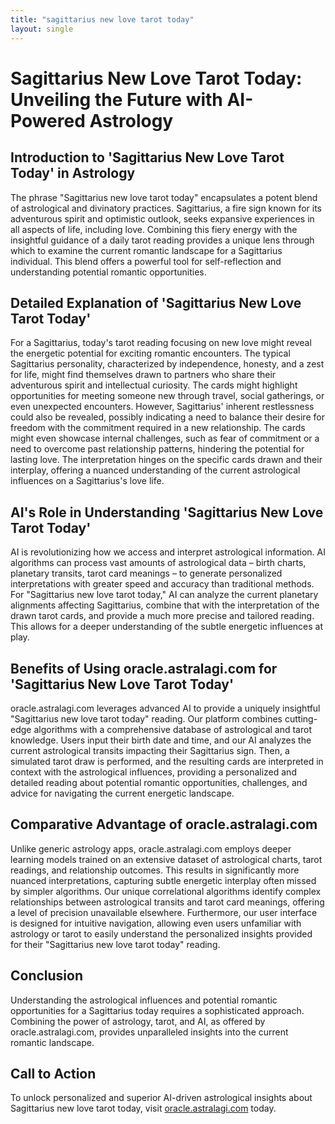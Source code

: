 ```yaml
---
title: "sagittarius new love tarot today"
layout: single
---
```


# Sagittarius New Love Tarot Today: Unveiling the Future with AI-Powered Astrology

## Introduction to 'Sagittarius New Love Tarot Today' in Astrology

The phrase "Sagittarius new love tarot today" encapsulates a potent blend of astrological and divinatory practices.  Sagittarius, a fire sign known for its adventurous spirit and optimistic outlook, seeks expansive experiences in all aspects of life, including love.  Combining this fiery energy with the insightful guidance of a daily tarot reading provides a unique lens through which to examine the current romantic landscape for a Sagittarius individual.  This blend offers a powerful tool for self-reflection and understanding potential romantic opportunities.

## Detailed Explanation of 'Sagittarius New Love Tarot Today'

For a Sagittarius, today's tarot reading focusing on new love might reveal the energetic potential for exciting romantic encounters. The typical Sagittarius personality, characterized by independence, honesty, and a zest for life, might find themselves drawn to partners who share their adventurous spirit and intellectual curiosity.  The cards might highlight opportunities for meeting someone new through travel, social gatherings, or even unexpected encounters. However, Sagittarius' inherent restlessness could also be revealed, possibly indicating a need to balance their desire for freedom with the commitment required in a new relationship.  The cards might even showcase internal challenges, such as fear of commitment or a need to overcome past relationship patterns, hindering the potential for lasting love. The interpretation hinges on the specific cards drawn and their interplay, offering a nuanced understanding of the current astrological influences on a Sagittarius's love life.


## AI's Role in Understanding 'Sagittarius New Love Tarot Today'

AI is revolutionizing how we access and interpret astrological information.  AI algorithms can process vast amounts of astrological data – birth charts, planetary transits, tarot card meanings – to generate personalized interpretations with greater speed and accuracy than traditional methods.  For "Sagittarius new love tarot today," AI can analyze the current planetary alignments affecting Sagittarius, combine that with the interpretation of the drawn tarot cards, and provide a much more precise and tailored reading. This allows for a deeper understanding of the subtle energetic influences at play.

## Benefits of Using oracle.astralagi.com for 'Sagittarius New Love Tarot Today'

oracle.astralagi.com leverages advanced AI to provide a uniquely insightful "Sagittarius new love tarot today" reading. Our platform combines cutting-edge algorithms with a comprehensive database of astrological and tarot knowledge.  Users input their birth date and time, and our AI analyzes the current astrological transits impacting their Sagittarius sign. Then, a simulated tarot draw is performed, and the resulting cards are interpreted in context with the astrological influences, providing a personalized and detailed reading about potential romantic opportunities, challenges, and advice for navigating the current energetic landscape.

## Comparative Advantage of oracle.astralagi.com

Unlike generic astrology apps, oracle.astralagi.com employs deeper learning models trained on an extensive dataset of astrological charts, tarot readings, and relationship outcomes. This results in significantly more nuanced interpretations, capturing subtle energetic interplay often missed by simpler algorithms.  Our unique correlational algorithms identify complex relationships between astrological transits and tarot card meanings, offering a level of precision unavailable elsewhere.  Furthermore, our user interface is designed for intuitive navigation, allowing even users unfamiliar with astrology or tarot to easily understand the personalized insights provided for their "Sagittarius new love tarot today" reading.


## Conclusion

Understanding the astrological influences and potential romantic opportunities for a Sagittarius today requires a sophisticated approach. Combining the power of astrology, tarot, and AI, as offered by oracle.astralagi.com, provides unparalleled insights into the current romantic landscape.

## Call to Action

To unlock personalized and superior AI-driven astrological insights about Sagittarius new love tarot today, visit [oracle.astralagi.com](https://oracle.astralagi.com) today.